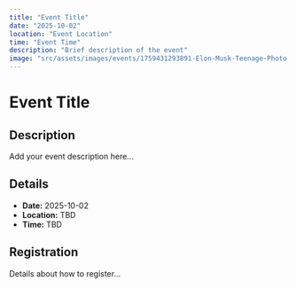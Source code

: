 ```yaml
---
title: "Event Title"
date: "2025-10-02"
location: "Event Location"
time: "Event Time"
description: "Brief description of the event"
image: "src/assets/images/events/1759431293891-Elon-Musk-Teenage-Photo.jpeg"
---
```


# Event Title

## Description

Add your event description here...

## Details

- **Date:** 2025-10-02
- **Location:** TBD
- **Time:** TBD

## Registration

Details about how to register...
